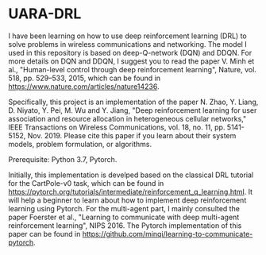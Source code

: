 # UARA-DRL

I have been learning on how to use deep reinforcement learning (DRL) to solve problems in wireless communications and networking. The model I used in this repository is based on deep-Q-network (DQN) and DDQN. For more details on DQN and DDQN, I suggest you to read the paper V. Minh et al., "Human-level control through deep reinforcement learning", Nature, vol. 518, pp. 529–533, 2015, which can be found in https://www.nature.com/articles/nature14236.

Specifically, this project is an implementation of the paper N. Zhao, Y. Liang, D. Niyato, Y. Pei, M. Wu and Y. Jiang, "Deep reinforcement learning for user association and resource allocation in heterogeneous cellular networks," IEEE Transactions on Wireless Communications, vol. 18, no. 11, pp. 5141-5152, Nov. 2019. Please cite this paper if you learn about their system models, problem formulation, or algorithms.

Prerequisite: Python 3.7, Pytorch.

Initially, this implementation is develped based on the classical DRL tutorial for the CartPole-v0 task, which can be found in https://pytorch.org/tutorials/intermediate/reinforcement_q_learning.html. It will help a beginner to learn about how to implement deep reinforcement learning using Pytorch. For the multi-agent part, I mainly consulted the paper Foerster et al., "Learning to communicate with deep multi-agent reinforcement learning", NIPS 2016. The Pytorch implementation of this paper can be found in https://github.com/minqi/learning-to-communicate-pytorch.
